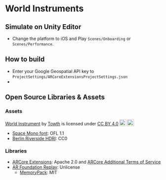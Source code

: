 # World Instruments

## Simulate on Unity Editor

- Change the platform to iOS and Play `Scenes/Onboarding` or `Scenes/Performance`.

## How to build

- Enter your Google Geospatial API key to `ProjectSettings/ARCoreExtensionsProjectSettings.json`
-

## Open Source Libraries & Assets

### Assets

<p xmlns:cc="http://creativecommons.org/ns#" xmlns:dct="http://purl.org/dc/terms/"><a property="dct:title" rel="cc:attributionURL" href="https://github.com/asus4/WorldInstrument">World Instrument</a> by <a rel="cc:attributionURL dct:creator" property="cc:attributionName" href="https://twoth.bandcamp.com/">Towth</a> is licensed under <a href="http://creativecommons.org/licenses/by/4.0/?ref=chooser-v1" target="_blank" rel="license noopener noreferrer" style="display:inline-block;">CC BY 4.0<img style="height:22px!important;margin-left:3px;vertical-align:text-bottom;" src="https://mirrors.creativecommons.org/presskit/icons/cc.svg?ref=chooser-v1"><img style="height:22px!important;margin-left:3px;vertical-align:text-bottom;" src="https://mirrors.creativecommons.org/presskit/icons/by.svg?ref=chooser-v1"></a></p>

- [Space Mono font](https://github.com/googlefonts/spacemono): OFL 1.1
- [Berlin Riverside HDRI](https://hdri-haven.com/hdri/berlin-riverside): CC0

### Libraries

- [ARCore Extensions](https://github.com/google-ar/arcore-unity-extensions): Apache 2.0 and [ARCore Additional Terms of Service](https://developers.google.com/ar/develop/terms)
- [AR Foundation Replay](https://github.com/asus4/ARFoundationReplay): Unlicense
  - [MemoryPack](https://github.com/Cysharp/MemoryPack): MIT
